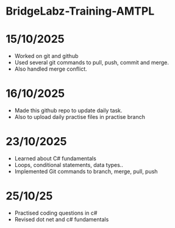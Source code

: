 # BridgeLabz-Training-AMTPL

# 15/10/2025

- Worked on git and github
- Used several git commands to pull, push, commit and merge.
- Also handled merge conflict.

# 16/10/2025

- Made this github repo to update daily task.
- Also to upload daily practise files in practise branch

# 23/10/2025

- Learned about C# fundamentals
- Loops, conditional statements, data types..
- Implemented Git commands to branch, merge, pull, push

# 25/10/25

- Practised coding questions in c#
- Revised dot net and c# fundamentals 

  
